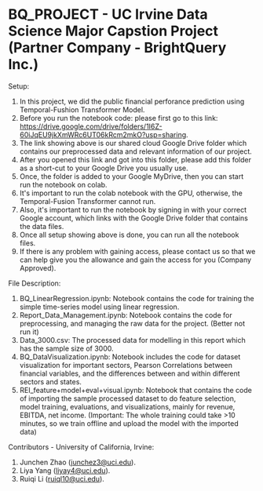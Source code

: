 # BQ_PROJECT - UC Irvine Data Science Major Capstion Project (Partner Company - BrightQuery Inc.)
Setup:
1. In this project, we did the public financial perforance prediction using Temporal-Fushion Transformer Model.
2. Before you run the notebook code: please first go to this link: https://drive.google.com/drive/folders/1I6Z-60iJqEU9jkXmWRc6UT06kRcm2mkO?usp=sharing.
3. The link showing above is our shared cloud Google Drive folder which contains our preprocessed data and relevant information of our project.
4. After you opened this link and got into this folder, please add this folder as a short-cut to your Google Drive you usually use.
5. Once, the folder is added to your Google MyDrive, then you can start run the notebook on colab.
6. It's important to run the colab notebook with the GPU, otherwise, the Temporal-Fusion Transformer cannot run.
7. Also, it's important to run the notebook by signing in with your correct Google account, which links with the Google Drive folder that contains the data files.
8. Once all setup showing above is done, you can run all the notebook files.
9. If there is any problem with gaining access, please contact us so that we can help give you the allowance and gain the access for you (Company Approved).

File Description:
1. BQ_LinearRegression.ipynb: Notebook contains the code for training the simple time-series model using linear regression.
2. Report_Data_Management.ipynb: Notebook contains the code for preprocessing, and managing the raw data for the project. (Better not run it)
3. Data_3000.csv: The processed data for modelling in this report which has the sample size of 3000.
4. BQ_DataVisualization.ipynb: Notebook includes the code for dataset visualization for important sectors, Pearson Correlations between financial variables, and the differences between and within different sectors and states.
5. REI_feature+model+eval+visual.ipynb: Notebook that contains the code of importing the sample processed dataset to do feature selection, model training, evaluations, and visualizations, mainly for revenue, EBITDA, net income. (Important: The whole training could take >10 minutes, so we train offline and upload the model with the imported data) 

Contributors - University of California, Irvine: 
1. Junchen Zhao (junchez3@uci.edu).
2. Liya Yang (liyay4@uci.edu).
3. Ruiqi Li (ruiql10@uci.edu).

